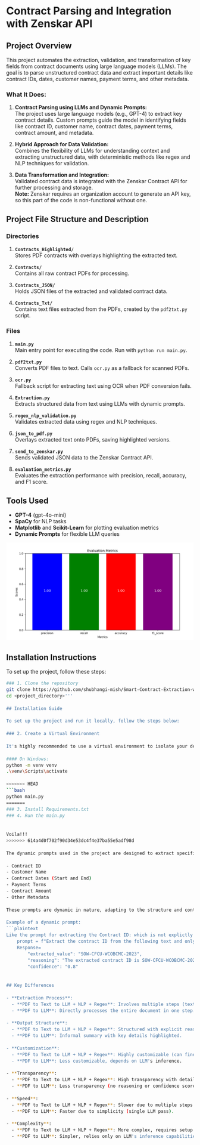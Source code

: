 # Contract Parsing and Integration with Zenskar API

## Project Overview

This project automates the extraction, validation, and transformation of key fields from contract documents using large language models (LLMs). The goal is to parse unstructured contract data and extract important details like contract IDs, dates, customer names, payment terms, and other metadata.

### What It Does:

1. **Contract Parsing using LLMs and Dynamic Prompts:**  
   The project uses large language models (e.g., GPT-4) to extract key contract details. Custom prompts guide the model in identifying fields like contract ID, customer name, contract dates, payment terms, contract amount, and metadata.

2. **Hybrid Approach for Data Validation:**  
   Combines the flexibility of LLMs for understanding context and extracting unstructured data, with deterministic methods like regex and NLP techniques for validation.

3. **Data Transformation and Integration:**  
   Validated contract data is integrated with the Zenskar Contract API for further processing and storage.  
   **Note:** Zenskar requires an organization account to generate an API key, so this part of the code is non-functional without one.

## Project File Structure and Description

### Directories

1. **`Contracts_Highlighted/`**  
   Stores PDF contracts with overlays highlighting the extracted text.

2. **`Contracts/`**  
   Contains all raw contract PDFs for processing.

3. **`Contracts_JSON/`**  
   Holds JSON files of the extracted and validated contract data.

4. **`Contracts_Txt/`**  
   Contains text files extracted from the PDFs, created by the `pdf2txt.py` script.

### Files

1. **`main.py`**  
   Main entry point for executing the code. Run with `python run main.py`.

2. **`pdf2txt.py`**  
   Converts PDF files to text. Calls `ocr.py` as a fallback for scanned PDFs.

3. **`ocr.py`**  
   Fallback script for extracting text using OCR when PDF conversion fails.

4. **`Extraction.py`**  
   Extracts structured data from text using LLMs with dynamic prompts.

5. **`regex_nlp_validation.py`**  
   Validates extracted data using regex and NLP techniques.

6. **`json_to_pdf.py`**  
   Overlays extracted text onto PDFs, saving highlighted versions.

7. **`send_to_zenskar.py`**  
   Sends validated JSON data to the Zenskar Contract API.

8. **`evaluation_metrics.py`**  
   Evaluates the extraction performance with precision, recall, accuracy, and F1 score.

## Tools Used

- **GPT-4** (gpt-4o-mini)
- **SpaCy** for NLP tasks
- **Matplotlib** and **Scikit-Learn** for plotting evaluation metrics
- **Dynamic Prompts** for flexible LLM queries

![alt text](image.png)

## Installation Instructions

To set up the project, follow these steps:


```bash
### 1. Clone the repository
git clone https://github.com/shubhangi-mish/Smart-Contract-Extraction-with-AI.git
cd <project_directory>'''

## Installation Guide

To set up the project and run it locally, follow the steps below:

### 2. Create a Virtual Environment

It's highly recommended to use a virtual environment to isolate your dependencies. You can create and activate one using the following commands:

#### On Windows:
python -m venv venv
.\venv\Scripts\activate

<<<<<<< HEAD
```bash
python main.py
=======
### 3. Install Requirements.txt
### 4. Run the main.py


Voila!!!
>>>>>>> 614a4d0f702f90d34e53dc4f4e37ba55e5adf98d

The dynamic prompts used in the project are designed to extract specific contract details, including but not limited to the following:

- Contract ID
- Customer Name
- Contract Dates (Start and End)
- Payment Terms
- Contract Amount
- Other Metadata

These prompts are dynamic in nature, adapting to the structure and context of the contract text. The prompts are carefully crafted to guide the LLM in identifying the relevant fields based on the contract's content.

Example of a dynamic prompt:
```plaintext
Like the prompt for extracting the Contract ID: which is not explictly mentioned so the llm found the SOW which is similar to the required data and unique
    prompt = f"Extract the contract ID from the following text and only give the ID if nothing give none.\n\n{order_form_text}"
    Response=
        "extracted_value": "SOW-CFCU-WCOBCMC-2023",
        "reasoning": "The extracted contract ID is SOW-CFCU-WCOBCMC-2023, identified in the services description for Product A, indicating the specific statement of work referenced in the order form.",
        "confidence": "0.8"


## Key Differences

- **Extraction Process**:
  - **PDF to Text to LLM + NLP + Regex**: Involves multiple steps (text extraction, NLP, regex).
  - **PDF to LLM**: Directly processes the entire document in one step.

- **Output Structure**:
  - **PDF to Text to LLM + NLP + Regex**: Structured with explicit reasoning and confidence scores.
  - **PDF to LLM**: Informal summary with key details highlighted.

- **Customization**:
  - **PDF to Text to LLM + NLP + Regex**: Highly customizable (can fine-tune regex, NLP models).
  - **PDF to LLM**: Less customizable, depends on LLM's inference.

- **Transparency**:
  - **PDF to Text to LLM + NLP + Regex**: High transparency with detailed reasoning and confidence scores.
  - **PDF to LLM**: Less transparency (no reasoning or confidence scores).

- **Speed**:
  - **PDF to Text to LLM + NLP + Regex**: Slower due to multiple steps.
  - **PDF to LLM**: Faster due to simplicity (single LLM pass).

- **Complexity**:
  - **PDF to Text to LLM + NLP + Regex**: More complex, requires setup of multiple components.
  - **PDF to LLM**: Simpler, relies only on LLM's inference capabilities.


